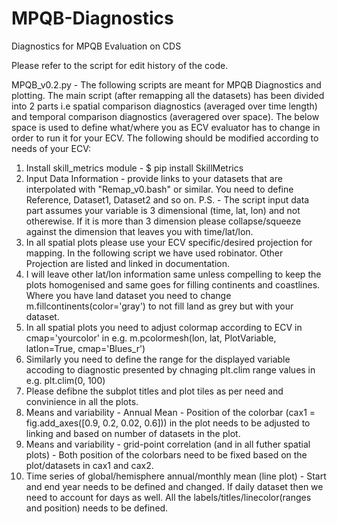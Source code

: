 # MPQB-Diagnostics
Diagnostics for MPQB Evaluation on CDS

Please refer to the script for edit history of the code.

MPQB_v0.2.py - The following scripts are meant for MPQB Diagnostics and plotting.
The main script (after remapping all the datasets) has been divided into 2 parts i.e spatial comparison diagnostics (averaged over time length) and temporal comparison diagnostics (averagered over space).
The below space is used to define what/where you as ECV evaluator has to change in order to run it for your ECV.
The following should be modified according to needs of your ECV:

1. Install skill_metrics module - $ pip install SkillMetrics
2. Input Data Information - provide links to your datasets that are interpolated with "Remap_v0.bash" or similar. You need to define Reference, Dataset1, Dataset2 and so on.
P.S. - The script input data part assumes your variable is 3 dimensional (time, lat, lon) and not otherewise. If it is more than 3 dimension please collapse/squeeze against the dimension that leaves you with time/lat/lon.
3. In all spatial plots please use your ECV specific/desired projection for mapping. In the following script we have used robinator. Other Projection are listed and linked in documentation.
4. I will leave other lat/lon information same unless compelling to keep the plots homogenised and same goes for filling continents and coastlines. Where you have land dataset you need to change m.fillcontinents(color='gray') to not fill land as grey but with your dataset.
5. In all spatial plots you need to adjust colormap according to ECV in cmap='yourcolor' in e.g. m.pcolormesh(lon, lat, PlotVariable, latlon=True, cmap='Blues_r')
6. Similarly you need to define the range for the displayed variable accoding to diagnostic presented by chnaging plt.clim range values in e.g. plt.clim(0, 100)
7. Please defibne the subplot titles and plot tiles as per need and convinience in all the plots.
8. Means and variability - Annual Mean - Position of the colorbar (cax1 = fig.add_axes([0.9, 0.2, 0.02, 0.6])) in the plot needs to be adjusted to linking and based on number of datasets in the plot.
9. Means and variability - grid-point correlation (and in all futher spatial plots) - Both position of the colorbars need to be fixed based on the plot/datasets in cax1 and cax2.
10. Time series of global/hemisphere annual/monthly mean (line plot) - Start and end year needs to be defined and changed. If daily dataset then we need to account for days as well. All the labels/titles/linecolor(ranges and position) needs to be defined.
